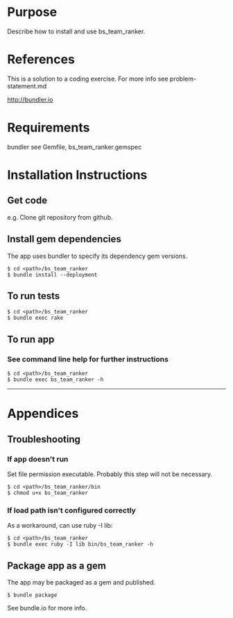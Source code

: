 # Purpose
Describe how to install and use bs_team_ranker.

# References
This is a solution to a coding exercise.
For more info see problem-statement.md

<http://bundler.io>

# Requirements
bundler
see Gemfile, bs_team_ranker.gemspec

# Installation Instructions

## Get code
e.g. Clone git repository from github.

## Install gem dependencies
The app uses bundler to specify its dependency gem versions.

    $ cd <path>/bs_team_ranker
    $ bundle install --deployment

## To run tests
    $ cd <path>/bs_team_ranker
    $ bundle exec rake

## To run app

### See command line help for further instructions
    $ cd <path>/bs_team_ranker
    $ bundle exec bs_team_ranker -h

---

# Appendices

## Troubleshooting

### If app doesn't run
Set file permission executable.
Probably this step will not be necessary.

    $ cd <path>/bs_team_ranker/bin
    $ chmod u+x bs_team_ranker

### If load path isn't configured correctly
As a workaround, can use ruby -I lib:

    $ cd <path>/bs_team_ranker
    $ bundle exec ruby -I lib bin/bs_team_ranker -h

## Package app as a gem
The app may be packaged as a gem and published.

    $ bundle package

See bundle.io for more info.
